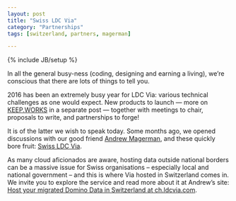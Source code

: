 ```yaml
---
layout: post
title: "Swiss LDC Via"
category: "Partnerships"
tags: [switzerland, partners, magerman]

---
```

{% include JB/setup %}

In all the general busy-ness (coding, designing and earning a living), we’re conscious that there are lots of things to tell you.

2016 has been an extremely busy year for LDC Via: various technical challenges as one would expect. New products to launch — more on [KEEP.WORKS](http://keep.works) in a separate post — together with meetings to chair, proposals to write, and partnerships to forge!

It is of the latter we wish to speak today. Some months ago, we opened discussions with our good friend [Andrew Magerman](http://www.magerman.com/en/Homepage.html), and these quickly bore fruit: [Swiss LDC Via](http://ch.ldcvia.com).

As many cloud aficionados are aware, hosting data outside national borders can be a massive issue for Swiss organisations – especially local and national government – and this is where Via hosted in Switzerland comes in. We invite you to explore the service and read more about it at Andrew’s site: [Host your migrated Domino Data in Switzerland at ch.ldcvia.com](https://blog.magerman.com/2016/11/14/host-your-migrated-domino-data-in-switzerland-at-ch-ldcvia-com/).
